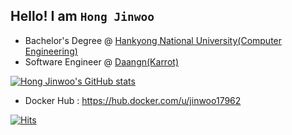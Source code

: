 ## Hello! I am `Hong Jinwoo`

- Bachelor's Degree @ [Hankyong National University(Computer Engineering)](https://hknu.ac.kr/)
- Software Engineer @ [Daangn(Karrot)](https://daangn.com)

[![Hong Jinwoo's GitHub stats](https://github-readme-stats.vercel.app/api?username=jinwoo1225)](https://github.com/anuraghazra/github-readme-stats)
- Docker Hub : https://hub.docker.com/u/jinwoo17962
  
[![Hits](https://hits.seeyoufarm.com/api/count/incr/badge.svg?url=https%3A%2F%2Fgithub.com%2Fjinwoo1225%2Fjinwoo1225&count_bg=%2379C83D&title_bg=%23555555&icon=&icon_color=%23E7E7E7&title=hits&edge_flat=false)](https://hits.seeyoufarm.com)
  
<!--
**jinwoo1225/jinwoo1225** is a ✨ _special_ ✨ repository because its `README.md` (this file) appears on your GitHub profile.

Here are some ideas to get you started:

- 🔭 I’m currently working on ...

- 👯 I’m looking to collaborate on ...
- 🤔 I’m looking for help with ...
- 💬 Ask me about ...
- 📫 How to reach me: ...
- 😄 Pronouns: ...
- ⚡ Fun fact: ...
-->
<!-- 
  - What I learned from university ✍️
    1. `Advanced Programming 1(2019)` Learned about C++, Object Oriented Programming
    2. `Advanced Programming 2(2019)` Learned about Python
    3. `System Programming(2019)` Learned about Linux, shell programming
    4. `Data Structure(2019)` Learned about List, Queue, Stack, Binary tree, Hash table
    5. `Data Science(2019)` Learned about Numpy, Pyplot, MatPlotLib
    6. `Algorithm(2019)` Learned about Sorting, Selection, Binary search tree, Hashing, Mutually exclusive set, Dynamic programming, Graph, Greedy algorithm, String-searching algorithm, NP-complete
    7. `Computer Structure(2020)` Learned about CPU structure and function, Arithmetic and logic computing, Control unit, Memory, System bus, I/O, Interrupt
    8. `Artificial Intelligence with Programming(2020)` Learned about AI by using Tensor Flow
    9. `Operating System(2020)` Learned about Process, Thread, Mutual exclusion, Process synchronization, Deadlock, Process scheduling, Memory management
    10. `Internet on Things(2020)` Learned about Cross-Compile, Making device driver, Kernel Porting -->
